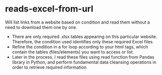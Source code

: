 # reads-excel-from-url
Will list links from a website based on condition and read them without a need to download them one by one.

- There are only required .xlsx tables appearing on this particular website. Therefore, the condition used identifies only these required Excel files.
- Refine the condition in a for loop according to your html tags, which contain the tables (files/elements) you want to access or list.
- Later in the process, I read these files using read function from Pandas library in Python, and perform fundamental data cleansing operations in order to retrieve required information
